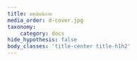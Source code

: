 ```yaml
---
title: มชฺฌิมนิกาย
media_order: d-cover.jpg
taxonomy:
    category: docs
hide_hypothesis: false
body_classes: 'title-center title-h1h2'
---
```


